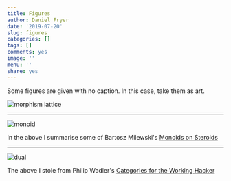 ```yaml
---
title: Figures
author: Daniel Fryer
date: '2019-07-20'
slug: figures
categories: []
tags: []
comments: yes
image: ''
menu: ''
share: yes
---
```


Some figures are given with no caption. In this case, take them as art.

![morphism lattice](/img/morphism_lattice.png)

---

![monoid](/img/monoid.png)

In the above I summarise some of Bartosz Milewski's [Monoids on Steroids](https://bartoszmilewski.com/2017/02/09/monoids-on-steroids/)

---

![dual](/img/duals.png)

The above I stole from Philip Wadler's [Categories for the Working Hacker](https://www.youtube.com/watch?v=gui_SE8rJUM)


